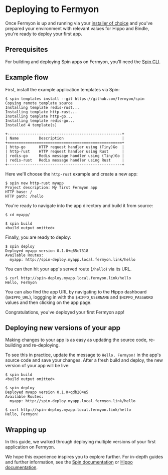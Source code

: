 # Deploying to Fermyon

Once Fermyon is up and running via your
[installer of choice](./README.md#installers) and you've prepared your
environment with relevant values for Hippo and Bindle, you're ready to deploy
your first app.

## Prerequisites

For building and deploying Spin apps on Fermyon, you'll need the
[Spin CLI](https://spin.fermyon.dev/quickstart).

## Example flow

First, install the example application templates via Spin:

```console
$ spin templates install --git https://github.com/fermyon/spin
Copying remote template source
Installing template redis-rust...
Installing template http-rust...
Installing template http-go...
Installing template redis-go...
Installed 4 template(s)

+---------------------------------------------------+
| Name         Description                          |
+===================================================+
| http-go      HTTP request handler using (Tiny)Go  |
| http-rust    HTTP request handler using Rust      |
| redis-go     Redis message handler using (Tiny)Go |
| redis-rust   Redis message handler using Rust     |
+---------------------------------------------------+
```

Here we'll choose the `http-rust` example and create a new app:

```console
$ spin new http-rust myapp
Project description: My first Fermyon app
HTTP base: /
HTTP path: /hello
```

You're ready to navigate into the app directory and build it from source:

```console
$ cd myapp/

$ spin build
<build output omitted>
```

Finally, you are ready to deploy:

```console
$ spin deploy
Deployed myapp version 0.1.0+q65c7318
Available Routes:
  myapp: http://spin-deploy.myapp.local.fermyon.link/hello
```

You can then hit your app's served route (`/hello`) via its URL.

```console
$ curl http://spin-deploy.myapp.local.fermyon.link/hello
Hello, Fermyon
```

You can also find the app URL by navigating to the Hippo dashboard (`$HIPPO_URL`), loggging in
with the `$HIPPO_USERNAME` and `$HIPPO_PASSWORD` values and then clicking on the app page.

Congratulations, you've deployed your first Fermyon app!

## Deploying new versions of your app

Making changes to your app is as easy as updating the source code, re-building
and re-deploying.

To see this in practice, update the message to `Hello, Fermyon!` in the app's
source code and save your changes. After a fresh build and deploy, the
new version of your app will be live:

```console
$ spin build
<build output omitted>

$ spin deploy
Deployed myapp version 0.1.0+qdb204e5
Available Routes:
  myapp: http://spin-deploy.myapp.local.fermyon.link/hello

$ curl http://spin-deploy.myapp.local.fermyon.link/hello
Hello, Fermyon!
```

## Wrapping up

In this guide, we walked through deploying multiple versions of your first
application on Fermyon.

We hope this experience inspires you to explore further. For in-depth guides
and further information, see the
[Spin documentation](https://spin.fermyon.dev/) or
[Hippo documentation](https://docs.hippofactory.dev/).